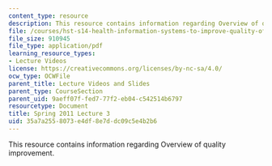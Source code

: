 ```yaml
---
content_type: resource
description: This resource contains information regarding Overview of quality improvement.
file: /courses/hst-s14-health-information-systems-to-improve-quality-of-care-in-resource-poor-settings-spring-2012/35a7a2558073e4df8e7ddc09c5e4b2b6_MITHST_S14S12_lec03_1103.pdf
file_size: 910945
file_type: application/pdf
learning_resource_types:
- Lecture Videos
license: https://creativecommons.org/licenses/by-nc-sa/4.0/
ocw_type: OCWFile
parent_title: Lecture Videos and Slides
parent_type: CourseSection
parent_uid: 9aeff07f-fed7-77f2-eb04-c542514b6797
resourcetype: Document
title: Spring 2011 Lecture 3
uid: 35a7a255-8073-e4df-8e7d-dc09c5e4b2b6
---
```

This resource contains information regarding Overview of quality improvement.